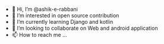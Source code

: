 - 👋 Hi, I’m @ashik-e-rabbani
- 👀 I’m interested in open source contribution
- 🌱 I’m currently learning Django and kotlin
- 💞️ I’m looking to collaborate on Web and android application
- 📫 How to reach me ...

<!---
ashik-e-rabbani/ashik-e-rabbani is a ✨ special ✨ repository because its `README.md` (this file) appears on your GitHub profile.
You can click the Preview link to take a look at your changes.
--->
